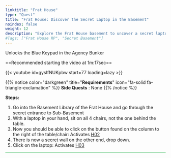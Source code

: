 ```yaml
---
linktitle: "Frat House"
type: "Quest"
title: "Frat House: Discover the Secret Laptop in the Basement"
noindex: false
weight: 12
description: "Explore the Frat House basement to uncover a secret laptop. Complete this step-by-step guide to activate hidden triggers."
#Tags: ["Frat House RP", "Secret Basement"]
---
```


Unlocks the Blue Keypad in the Agency Bunker

==Recommended starting the video at 1m:17sec==

{{< youtube id=gysIfNUKpbw start=77 loading=lazy >}}

{{% notice color="darkgreen" title="**Requirements**" icon="fa-solid fa-triangle-exclamation"  %}}
**Side Quests** : None
{{% /notice %}}

**Steps:**

1. Go into the Basement Library of the Frat House and go through the secret entrance to Sub-Basement
2. With a laptop in your hand, sit on all 4 chairs, not the one behind the table.
3. Now you should be able to click on the button found on the column to the right of the table/chair: Activates [H02](/casebook/light_panel#h02)
4. There is now a secret wall on the other end, drop down.
5. Click on the laptop: Activates [H03](/casebook/light_panel#h03)

<hr style="background-color: #28b44c" size=8>

